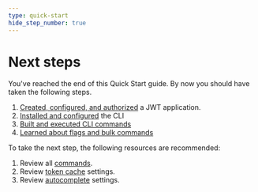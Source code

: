 ```yaml
---
type: quick-start
hide_step_number: true
---
```


# Next steps

You've reached the end of this Quick Start guide. By now you should have taken
the following steps.

1. [Created, configured, and authorized][one]
    a JWT application.
2. [Installed and configured][two]
   the CLI
   <!--alex ignore executed-->
3. [Built and executed CLI commands][three]
4. [Learned about flags and bulk commands][four]

To take the next step, the following resources are recommended:

1. Review all [commands][commands].
2. Review [token cache][cache] settings. 
3. Review [autocomplete][ac] settings.

[one]: g://tooling/cli/quick-start/create-jwt-app/
[two]: g://tooling/cli/quick-start/install-and-configure/
[three]: g://tooling/cli/quick-start/build-commands-help/
[four]: g://tooling/cli/quick-start/flags-and-bulk-commands/
[cache]: https://github.com/box/boxcli/blob/master/docs/configure.md#box-configureenvironmentsupdate-name
[ac]: https://github.com/box/boxcli/blob/master/docs/autocomplete.md
[commands]: https://github.com/box/boxcli#command-topics
